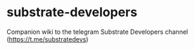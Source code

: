 # substrate-developers
Companion wiki to the telegram Substrate Developers channel (https://t.me/substratedevs)

